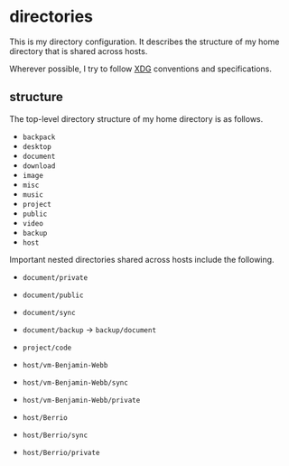 # directories

This is my directory configuration. It describes the structure of my
home directory that is shared across hosts.

Wherever possible, I try to follow [XDG][xdg-user-dirs] conventions and specifications. 

[xdg-user-dirs]: https://www.freedesktop.org/wiki/Software/xdg-user-dirs/

## structure

The top-level directory structure of my home directory is as follows.

  - `backpack`
  - `desktop`
  - `document`
  - `download`
  - `image`
  - `misc`
  - `music`
  - `project`
  - `public`
  - `video`
  - `backup`
  - `host`

Important nested directories shared across hosts include the following.

  - `document/private`
  - `document/public`
  - `document/sync`
  - `document/backup` -> `backup/document`
  - `project/code`

  - `host/vm-Benjamin-Webb`
  - `host/vm-Benjamin-Webb/sync`
  - `host/vm-Benjamin-Webb/private`
  - `host/Berrio`
  - `host/Berrio/sync`
  - `host/Berrio/private`
